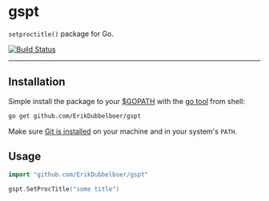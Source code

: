 gspt
====

`setproctitle()` package for Go.

[![Build Status](https://travis-ci.org/ErikDubbelboer/gspt.png?branch=master)](https://travis-ci.org/ErikDubbelboer/gspt)

--------------------------------

Installation
------------

Simple install the package to your [$GOPATH](http://code.google.com/p/go-wiki/wiki/GOPATH "GOPATH") with the [go tool](http://golang.org/cmd/go/ "go command") from shell:
```bash
go get github.com/ErikDubbelboer/gspt
```
Make sure [Git is installed](http://git-scm.com/downloads) on your machine and in your system's `PATH`.

Usage
-----

```go
import "github.com/ErikDubbelboer/gspt"

gspt.SetProcTitle("some title")
```

